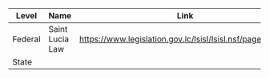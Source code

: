 | Level | Name | Link |
|---|---|---|
| Federal | Saint Lucia Law | https://www.legislation.gov.lc/lsisl/lsisl.nsf/pages/Home |
| State | | |